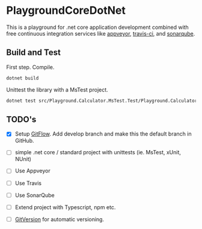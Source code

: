 # PlaygroundCoreDotNet
This is a playground for .net core application development combined with free continuous integration services like [appveyor](http://appveyor.com), [travis-ci](https://travis-ci.org/), and [sonarqube](https://about.sonarcloud.io/).


## Build and Test

First step. Compile.
```bash
dotnet build
```

Unittest the library with a MsTest project.
```bash
dotnet test src/Playground.Calculator.MsTest.Test/Playground.Calculator.MsTest.Test.csproj
```



## TODO's
- [x] Setup [GitFlow](http://nvie.com/posts/a-successful-git-branching-model/). Add develop branch and make this the default branch in GitHub.
- [ ] simple .net core / standard project with unittests (ie. MsTest, xUnit, NUnit)
- [ ] Use Appveyor
- [ ] Use Travis
- [ ] Use SonarQube
- [ ] Extend project with Typescript, npm etc.
- [ ] [GitVersion](https://gitversion.readthedocs.io/en/latest/) for automatic versioning.



